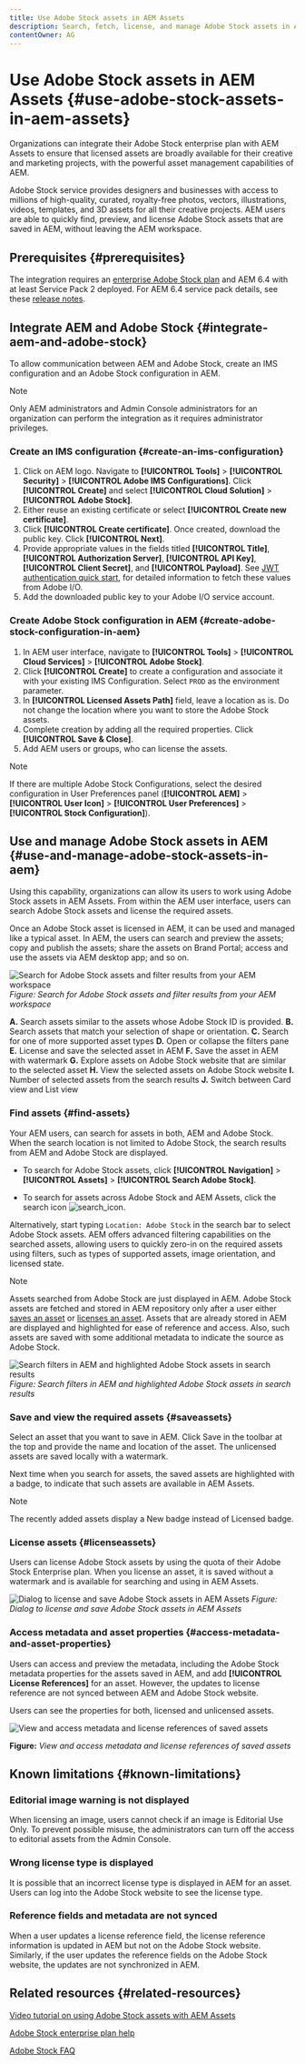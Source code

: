 ```yaml
---
title: Use Adobe Stock assets in AEM Assets
description: Search, fetch, license, and manage Adobe Stock assets in AEM. Treat the licensed assets as any other AEM asset.
contentOwner: AG
---
```


# Use Adobe Stock assets in AEM Assets {#use-adobe-stock-assets-in-aem-assets}

Organizations can integrate their Adobe Stock enterprise plan with AEM Assets to ensure that licensed assets are broadly available for their creative and marketing projects, with the powerful asset management capabilities of AEM.

Adobe Stock service provides designers and businesses with access to millions of high-quality, curated, royalty-free photos, vectors, illustrations, videos, templates, and 3D assets for all their creative projects. AEM users are able to quickly find, preview, and license Adobe Stock assets that are saved in AEM, without leaving the AEM workspace.

## Prerequisites {#prerequisites}

The integration requires an [enterprise Adobe Stock plan](https://landing.adobe.com/en/na/products/creative-cloud/ctir-4625-stock-for-enterprise/index.html) and AEM 6.4 with at least Service Pack 2 deployed. For AEM 6.4 service pack details, see these [release notes](/help/release-notes/sp-release-notes.md).

## Integrate AEM and Adobe Stock {#integrate-aem-and-adobe-stock}

To allow communication between AEM and Adobe Stock, create an IMS configuration and an Adobe Stock configuration in AEM.

>[!NOTE]
>
>Only AEM administrators and Admin Console administrators for an organization can perform the integration as it requires administrator privileges.

### Create an IMS configuration {#create-an-ims-configuration}

1. Click on AEM logo. Navigate to **[!UICONTROL Tools]** > **[!UICONTROL Security]** > **[!UICONTROL Adobe IMS Configurations]**. Click **[!UICONTROL Create]** and select **[!UICONTROL Cloud Solution]** > **[!UICONTROL Adobe Stock]**.
1. Either reuse an existing certificate or select **[!UICONTROL Create new certificate]**.
1. Click **[!UICONTROL Create certificate]**. Once created, download the public key. Click **[!UICONTROL Next]**.
1. Provide appropriate values in the fields titled **[!UICONTROL Title]**, **[!UICONTROL Authorization Server]**, **[!UICONTROL API Key]**, **[!UICONTROL Client Secret]**, and **[!UICONTROL Payload]**. See [JWT authentication quick start](https://www.adobe.io/authentication/auth-methods.html#!AdobeDocs/adobeio-auth/master/JWT/JWT.md), for detailed information to fetch these values from Adobe I/O.
1. Add the downloaded public key to your Adobe I/O service account.

### Create Adobe Stock configuration in AEM {#create-adobe-stock-configuration-in-aem}

1. In AEM user interface, navigate to **[!UICONTROL Tools]** > **[!UICONTROL Cloud Services]** > **[!UICONTROL Adobe Stock]**.
1. Click **[!UICONTROL Create]** to create a configuration and associate it with your existing IMS Configuration. Select `PROD` as the environment parameter.
1. In **[!UICONTROL Licensed Assets Path]** field, leave a location as is. Do not change the location where you want to store the Adobe Stock assets.
1. Complete creation by adding all the required properties. Click **[!UICONTROL Save & Close]**.
1. Add AEM users or groups, who can license the assets.

>[!NOTE]
>
>If there are multiple Adobe Stock Configurations, select the desired configuration in User Preferences panel (**[!UICONTROL AEM]** > **[!UICONTROL User Icon]** > **[!UICONTROL User Preferences]** > **[!UICONTROL Stock Configuration]**).

## Use and manage Adobe Stock assets in AEM {#use-and-manage-adobe-stock-assets-in-aem}

Using this capability, organizations can allow its users to work using Adobe Stock assets in AEM Assets. From within the AEM user interface, users can search Adobe Stock assets and license the required assets.

Once an Adobe Stock asset is licensed in AEM, it can be used and managed like a typical asset. In AEM, the users can search and preview the assets; copy and publish the assets; share the assets on Brand Portal; access and use the assets via AEM desktop app; and so on.

![Search for Adobe Stock assets and filter results from your AEM workspace](assets/adobe-stock-search-results-workspace.png)
*Figure: Search for Adobe Stock assets and filter results from your AEM workspace*

**A.** Search assets similar to the assets whose Adobe Stock ID is provided. **B.** Search assets that match your selection of shape or orientation. **C.** Search for one of more supported asset types **D.** Open or collapse the filters pane **E.** License and save the selected asset in AEM **F.** Save the asset in AEM with watermark **G.** Explore assets on Adobe Stock website that are similar to the selected asset **H.** View the selected assets on Adobe Stock website **I.** Number of selected assets from the search results **J.** Switch between Card view and List view

### Find assets {#find-assets}

Your AEM users, can search for assets in both, AEM and Adobe Stock. When the search location is not limited to Adobe Stock, the search results from AEM and Adobe Stock are displayed.

* To search for Adobe Stock assets, click **[!UICONTROL Navigation]** > **[!UICONTROL Assets]** > **[!UICONTROL Search Adobe Stock]**.

* To search for assets across Adobe Stock and AEM Assets, click the search icon ![search_icon](assets/search_icon.png).

Alternatively, start typing `Location: Adobe Stock` in the search bar to select Adobe Stock assets.  AEM offers advanced filtering capabilities on the searched assets, allowing users to quickly zero-in on the required assets using filters, such as types of supported assets, image orientation, and licensed state.

>[!NOTE]
>
>Assets searched from Adobe Stock are just displayed in AEM. Adobe Stock assets are fetched and stored in AEM repository only after a user either [saves an asset](aem-assets-adobe-stock.md#saveassets) or [licenses an asset](aem-assets-adobe-stock.md#licenseassets). Assets that are already stored in AEM are displayed and highlighted for ease of reference and access. Also, such assets are saved with some additional metadata to indicate the source as Adobe Stock.

![Search filters in AEM and highlighted Adobe Stock assets in search results](assets/aem-search-filters2.jpg)
*Figure: Search filters in AEM and highlighted Adobe Stock assets in search results*

### Save and view the required assets {#saveassets}

Select an asset that you want to save in AEM. Click Save in the toolbar at the top and provide the name and location of the asset. The unlicensed assets are saved locally with a watermark.

Next time when you search for assets, the saved assets are highlighted with a badge, to indicate that such assets are available in AEM Assets.

>[!NOTE]
>
>The recently added assets display a New badge instead of Licensed badge.

### License assets {#licenseassets}

Users can license Adobe Stock assets by using the quota of their Adobe Stock Enterprise plan. When you license an asset, it is saved without a watermark and is available for searching and using in AEM Assets.

![Dialog to license and save Adobe Stock assets in AEM Assets](assets/aem-stock_licenseandsave.jpg)
*Figure: Dialog to license and save Adobe Stock assets in AEM Assets*

### Access metadata and asset properties {#access-metadata-and-asset-properties}

Users can access and preview the metadata, including the Adobe Stock metadata properties for the assets saved in AEM, and add **[!UICONTROL License References]** for an asset. However, the updates to license reference are not synced between AEM and Adobe Stock website.

Users can see the properties for both, licensed and unlicensed assets.

![View and access metadata and license references of saved assets](assets/metadata_properties.jpg)

**Figure:** *View and access metadata and license references of saved assets*

## Known limitations {#known-limitations}

<!--These next 3 sections used to be accordions until converted to straight Markdown. When accordions are enabled, revert-->

### Editorial image warning is not displayed

When licensing an image, users cannot check if an image is Editorial Use Only. To prevent possible misuse, the administrators can turn off the access to editorial assets from the Admin Console.

### Wrong license type is displayed

It is possible that an incorrect license type is displayed in AEM for an asset. Users can log into the Adobe Stock website to see the license type.

### Reference fields and metadata are not synced

When a user updates a license reference field, the license reference information is updated in AEM but not on the Adobe Stock website. Similarly, if the user updates the reference fields on the Adobe Stock website, the updates are not synchronized in AEM.

## Related resources {#related-resources}

[Video tutorial on using Adobe Stock assets with AEM Assets](https://helpx.adobe.com/experience-manager/kt/assets/using/stock-assets-feature-video-use.html)

[Adobe Stock enterprise plan help](https://helpx.adobe.com/enterprise/using/adobe-stock-enterprise.html)

[Adobe Stock FAQ](https://helpx.adobe.com/stock/faq.html)